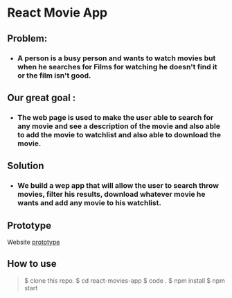 # React Movie App

## Problem:
* ### A person is a busy person and wants to watch movies but when he searches for Films for watching he doesn't find it or the film isn't good.

## Our great goal :
* ### The web page is used to make the user able to search for any movie and see a description of the movie and also able to add the movie to watchlist and also able to download the movie.

## Solution
* ### We build a wep app that will allow the user to search throw movies, filter his results, download whatever movie he wants and add any movie to his watchlist.

## Prototype
Website [prototype](https://www.figma.com/file/Sq3TSZsRxS0Y1atHUJCo86fd/Untitled?node-id=0%3A1)

## How to use
>$ clone this repo.
>$ cd react-movies-app
>$ code .
>$ npm install
>$ npm start
